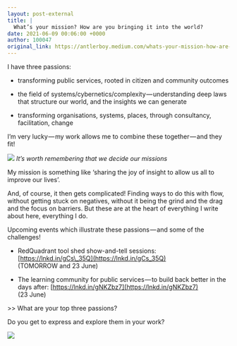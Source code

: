 ```yaml
---
layout: post-external
title: |
  What’s your mission? How are you bringing it into the world?
date: 2021-06-09 00:06:00 +0000
author: 100047
original_link: https://antlerboy.medium.com/whats-your-mission-how-are-you-bringing-it-into-the-world-bc07c6833bda?source=rss-97852f5a56ae------2
---
```


I have three passions:

- transforming public services, rooted in citizen and community outcomes

- the field of systems/cybernetics/complexity — understanding deep laws that structure our world, and the insights we can generate

- transforming organisations, systems, places, through consultancy, facilitation, change

I’m very lucky — my work allows me to combine these together — and they fit!

![](https://cdn-images-1.medium.com/max/500/0*6WlEV-J-syI-U0Zl.gif)
_It’s worth remembering that we decide our missions_

My mission is something like ‘sharing the joy of insight to allow us all to improve our lives’.

And, of course, it then gets complicated! Finding ways to do this with flow, without getting stuck on negatives, without it being the grind and the drag and the focus on barriers. But these are at the heart of everything I write about here, everything I do.

Upcoming events which illustrate these passions — and some of the challenges!

- RedQuadrant tool shed show-and-tell sessions: [https://lnkd.in/gCs\_35Q](https://lnkd.in/gCs_35Q)  
(TOMORROW and 23 June)

- The learning community for public services — to build back better in the days after: [https://lnkd.in/gNKZbz7](https://lnkd.in/gNKZbz7)  
(23 June)

\>\> What are your top three passions?

Do you get to express and explore them in your work?

 ![](https://medium.com/_/stat?event=post.clientViewed&referrerSource=full_rss&postId=bc07c6833bda)
